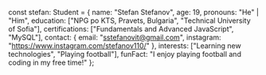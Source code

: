 const stefan: Student = {
    name: "Stefan Stefanov",
    age: 19,
    pronouns: "He" | "Him",
    education: ["NPG po KTS, Pravets, Bulgaria", "Technical University of Sofia"],
    certifications: ["Fundamentals and Advanced JavaScript", "MySQL"],
    contact: {
        email: "sstefanovit@gmail.com",
        instagram: "https://www.instagram.com/stefanov110/"
    },
    interests: ["Learning new technologies", "Playing football"],
    funFact: "I enjoy playing football and coding in my free time!"
};
